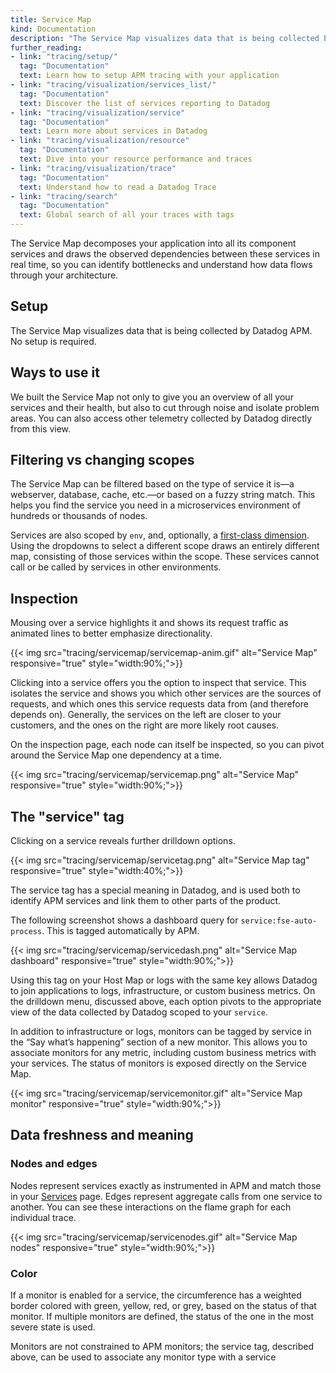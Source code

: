 ```yaml
---
title: Service Map
kind: Documentation
description: "The Service Map visualizes data that is being collected by Datadog APM."
further_reading:
- link: "tracing/setup/"
  tag: "Documentation"
  text: Learn how to setup APM tracing with your application
- link: "tracing/visualization/services_list/"
  tag: "Documentation"
  text: Discover the list of services reporting to Datadog
- link: "tracing/visualization/service"
  tag: "Documentation"
  text: Learn more about services in Datadog
- link: "tracing/visualization/resource"
  tag: "Documentation"
  text: Dive into your resource performance and traces
- link: "tracing/visualization/trace"
  tag: "Documentation"
  text: Understand how to read a Datadog Trace
- link: "tracing/search"
  tag: "Documentation"
  text: Global search of all your traces with tags
---
```


The Service Map decomposes your application into all its component services and draws the observed dependencies between these services in real time, so you can identify bottlenecks and understand how data flows through your architecture. 

## Setup

The Service Map visualizes data that is being collected by Datadog APM. No setup is required.

## Ways to use it

We built the Service Map not only to give you an overview of all your services and their health, but also to cut through noise and isolate problem areas. You can also access other telemetry collected by Datadog directly from this view.

## Filtering vs changing scopes

The Service Map can be filtered based on the type of service it is—a webserver, database, cache, etc.—or based on a fuzzy string match. This helps you find the service you need in a microservices environment of hundreds or thousands of nodes. 

Services are also scoped by `env`, and, optionally, a [first-class dimension][1].  Using the dropdowns to select a different scope draws an entirely different map, consisting of those services within the scope. These services cannot call or be called by services in other environments.

## Inspection

Mousing over a service highlights it and shows its request traffic as animated lines to better emphasize directionality.

{{< img src="tracing/servicemap/servicemap-anim.gif" alt="Service Map" responsive="true" style="width:90%;">}}

Clicking into a service offers you the option to inspect that service. This isolates the service and shows you which other services are the sources of requests, and which ones this service requests data from (and therefore depends on). Generally, the services on the left are closer to your customers, and the ones on the right are more likely root causes.

On the inspection page, each node can itself be inspected, so you can pivot around the Service Map one dependency at a time.

{{< img src="tracing/servicemap/servicemap.png" alt="Service Map" responsive="true" style="width:90%;">}}

## The "service" tag

Clicking on a service reveals further drilldown options.

{{< img src="tracing/servicemap/servicetag.png" alt="Service Map tag" responsive="true" style="width:40%;">}}

The service tag has a special meaning in Datadog, and is used both to identify APM services and link them to other parts of the product.

The following screenshot shows a dashboard query for `service:fse-auto-process`. This is tagged automatically by APM.

{{< img src="tracing/servicemap/servicedash.png" alt="Service Map dashboard" responsive="true" style="width:90%;">}}

Using this tag on your Host Map or logs with the same key allows Datadog to join applications to logs, infrastructure, or custom business metrics. On the drilldown menu, discussed above, each option pivots to the appropriate view of the data collected by Datadog scoped to your `service`.

In addition to infrastructure or logs, monitors can be tagged by service in the “Say what’s happening” section of a new monitor. This allows you to associate monitors for any metric, including custom business metrics with your services. The status of monitors is exposed directly on the Service Map.

{{< img src="tracing/servicemap/servicemonitor.gif" alt="Service Map monitor" responsive="true" style="width:90%;">}}

## Data freshness and meaning

### Nodes and edges

Nodes represent services exactly as instrumented in APM and match those in your [Services][2] page. Edges represent aggregate calls from one service to another. You can see these interactions on the flame graph for each individual trace.

{{< img src="tracing/servicemap/servicenodes.gif" alt="Service Map nodes" responsive="true" style="width:90%;">}}

### Color

If a monitor is enabled for a service, the circumference has a weighted border colored with green, yellow, red, or grey, based on the status of that monitor.  If multiple monitors are defined, the status of the one in the most severe state is used.

Monitors are not constrained to APM monitors; the service tag, described above, can be used to associate any monitor type with a service

[1]: https://docs.datadoghq.com/tracing/setup/first_class_dimensions/
[2]: https://app.datadoghq.com/apm/services
